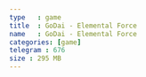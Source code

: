 ```yaml
---
type   : game
title  : GoDai - Elemental Force
name   : GoDai - Elemental Force
categories: [game]
telegram : 676
size : 295 MB
---
```



